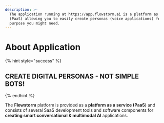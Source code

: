 ```yaml
---
description: >-
  The application running at https://app.flowstorm.ai is a platform as a service
  (PaaS) allowing you to easily create personas (voice applications) for any
  purpose you might need.
---
```


# About Application

{% hint style="success" %}
## CREATE DIGITAL PERSONAS - NOT SIMPLE BOTS!
{% endhint %}

The **Flowstorm** platform is provided as a **platform as a service \(PaaS**\) and consists of several SaaS development tools and software components for **creating smart conversational & multimodal AI** applications.

